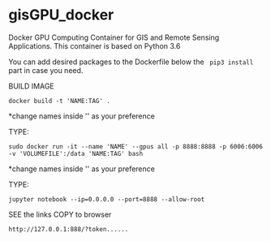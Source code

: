 # gisGPU_docker
Docker GPU Computing Container for GIS and Remote Sensing Applications. This container is based on Python 3.6

You can add desired packages to the Dockerfile below the ``` pip3 install``` part in case you need. 

BUILD IMAGE
```
docker build -t 'NAME:TAG' .
```
*change names inside '' as your preference

TYPE:
```
sudo docker run -it --name 'NAME' --gpus all -p 8888:8888 -p 6006:6006 -v 'VOLUMEFILE':/data 'NAME:TAG' bash
```
*change names inside '' as your preference

TYPE:
```
jupyter notebook --ip=0.0.0.0 --port=8888 --allow-root
```

SEE the links
COPY to browser
```
http://127.0.0.1:888/?token......
```
